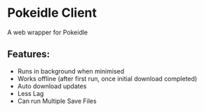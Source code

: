 # Pokeidle Client

A web wrapper for Pokeidle


## Features:
- Runs in background when minimised
- Works offline (after first run, once initial download completed)
- Auto download updates
- Less Lag
- Can run Multiple Save Files

